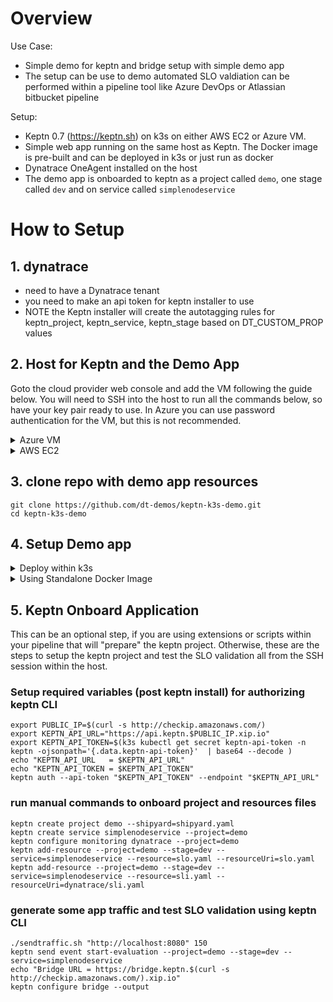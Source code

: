 # Overview

Use Case:

* Simple demo for keptn and bridge setup with simple demo app
* The setup can be use to demo automated SLO valdiation can be performed within a pipeline tool like Azure DevOps or Atlassian bitbucket pipeline

Setup: 
* Keptn 0.7 (https://keptn.sh) on k3s on either AWS EC2 or Azure VM. 
* Simple web app running on the same host as Keptn.  The Docker image is pre-built and can be deployed in k3s or just run as docker
* Dynatrace OneAgent installed on the host
* The demo app is onboarded to keptn as a project called `demo`, one stage called `dev` and on service called `simplenodeservice`

# How to Setup

## 1. dynatrace

* need to have a Dynatrace tenant
* you need to make an api token for keptn installer to use
* NOTE the Keptn installer will create the autotagging rules for keptn_project, keptn_service, keptn_stage based on DT_CUSTOM_PROP values

## 2. Host for Keptn and the Demo App

Goto the cloud provider web console and add the VM following the guide below.  You will need to SSH into the host to run all the commands below, so have your key pair ready to use.  In Azure you can use password authentication for the VM, but this is not recommended.

<details>
  <summary>Azure VM</summary>

  ### Add an instance with these settings

  * Ubuntu Server 18.04 LTS
  * Standard D2s v3 (2 vcpus, 8 GiB memory)
  * public inbound ports 80, 443, 22, 8080  (You can add 8080 after VM is running)
  * install the Dynatrace OneAgent on the VM (get commands from within the Dynatrace web UI)

  ### Setup required variables for the keptn-on-k3s installer
  
  *Create Dynatrace API Reference:* https://keptn.sh/docs/0.7.x/monitoring/dynatrace/install/#1-create-a-secret-with-required-credentials
  
  ```
  export DT_TENANT=YOUR TENANT WITHOUT THE HTTPS:// PREFIX (e.g. aaaaaaa.live.dynatrace.com)
  export DT_API_TOKEN=YOUR API TOKEN
  export PUBLIC_IP=$(curl -s http://checkip.amazonaws.com/) && echo "My Public IP = $PUBLIC_IP"
  ```
  
  ### download and run keptn-on-k3s installer script
  
  ```
  curl -Lsf https://raw.githubusercontent.com/keptn-sandbox/keptn-on-k3s/0.7.0/install-keptn-on-k3s.sh | bash -s - --ip $PUBLIC_IP --with-dynatrace --with-jmeter
  ```

</details>

<details>
  <summary>AWS EC2</summary>
  
  ### Add an instance with these settings
  
  * Amazon Linux 2 AMI (HVM), SSD Volume Type
  * t2.xlarge
  * Pick - Auto-assign Public IP 
  * 16 GB storage
  * open port 80, 443, 22, 8080

  ### Setup keptn-on-k3s for No Certificate

  This will make the DNS use xip.ip, for example $PUBLIC_IP.xip.io
  
    ```
    export DT_TENANT=abc12345.live.dynatrace.com
    export DT_API_TOKEN=YOURTOKEN
    curl -Lsf https://raw.githubusercontent.com/keptn-sandbox/keptn-on-k3s/support-for-keptn-0-7/install-keptn-on-k3s.sh | bash -s - --provider aws --with-dynatrace --with-jmeter
    ```

  ### Setup keptn-on-k3s with Certificate

  Assumes you have a Route53 DNS pointing to the public IP. Example FQDN value: jahn-keptn.alliances.dynatracelabs.com

  ```
  export LE_STAGE=production
  export CERT_EMAIL=noreply@dynatrace.com 
  export DT_TENANT=YOUR TENANT WITHOUT THE HTTPS:// PREFIX (e.g. abc12345.live.dynatrace.com)
  export DT_API_TOKEN=YOURTOKEN
  curl -Lsf https://raw.githubusercontent.com/keptn-sandbox/keptn-on-k3s/support-for-keptn-0-7/install-keptn-on-k3s.sh | bash -s - --provider aws --with-dynatrace --with-jmeter --letsencrypt --fqdn YOUR-FQDN
  ```

</details>

## 3. clone repo with demo app resources

```
git clone https://github.com/dt-demos/keptn-k3s-demo.git
cd keptn-k3s-demo
```
  
## 4. Setup Demo app 

<details>
  <summary>Deploy within k3s</summary>

  ### alias for kubectl -- I am lazy or efficient you decide :)

  ```
  alias k='k3s kubectl'
  alias kk='k3s kubectl -n keptn'
  alias kd='k3s kubectl -n dev'
  alias kubectl='k3s kubectl'
  ```

  ### install demo app and verify status and in a browser

  ```
  k apply -f simplenodeapp.yaml
  kd get pods
  kd get svc
  echo "APP_URL = http://$(curl -s http://checkip.amazonaws.com/):8080"
  ```
  
</details>
 
<details>
  <summary>Using Standalone Docker Image </summary>
  
  ### install docker

  Run these commands within the ec2 instance

  ```
  sudo yum update -y
  sudo amazon-linux-extras install docker
  sudo yum install docker
  sudo service docker start
  sudo usermod -a -G docker ec2-user
  docker info
  ```
  *Reference:* https://docs.aws.amazon.com/AmazonECS/latest/developerguide/docker-basics.html

  ### Start Sample Application

  Run this command to run the sample node app on port 8080

  ```
  sudo docker run -d -p 8080:8080 -e DT_CUSTOM_PROP="keptn_project=demo keptn_service=simplenodeservice keptn_stage=dev" dtdemos/simplenodeservice:1 
  ```
  
  ### verify status and in a browser
  
  ```
  echo "APP_URL = http://$(curl -s http://checkip.amazonaws.com/):8080"
  ```

</details>


## 5. Keptn Onboard Application

This can be an optional step, if you are using extensions or scripts within your pipeline that will "prepare" the keptn project.  Otherwise, these are the steps to setup the keptn project and test the SLO validation all from the SSH session within the host.

### Setup required variables (post keptn install) for authorizing keptn CLI

```
export PUBLIC_IP=$(curl -s http://checkip.amazonaws.com/)
export KEPTN_API_URL="https://api.keptn.$PUBLIC_IP.xip.io"
export KEPTN_API_TOKEN=$(k3s kubectl get secret keptn-api-token -n keptn -ojsonpath='{.data.keptn-api-token}'  | base64 --decode )
echo "KEPTN_API_URL   = $KEPTN_API_URL"
echo "KEPTN_API_TOKEN = $KEPTN_API_TOKEN"
keptn auth --api-token "$KEPTN_API_TOKEN" --endpoint "$KEPTN_API_URL"
```

### run manual commands to onboard project and resources files

```
keptn create project demo --shipyard=shipyard.yaml
keptn create service simplenodeservice --project=demo
keptn configure monitoring dynatrace --project=demo
keptn add-resource --project=demo --stage=dev --service=simplenodeservice --resource=slo.yaml --resourceUri=slo.yaml
keptn add-resource --project=demo --stage=dev --service=simplenodeservice --resource=sli.yaml --resourceUri=dynatrace/sli.yaml
```

### generate some app traffic and test SLO validation using keptn CLI

```
./sendtraffic.sh "http://localhost:8080" 150
keptn send event start-evaluation --project=demo --stage=dev --service=simplenodeservice
echo "Bridge URL = https://bridge.keptn.$(curl -s http://checkip.amazonaws.com/).xip.io"
keptn configure bridge --output
```
